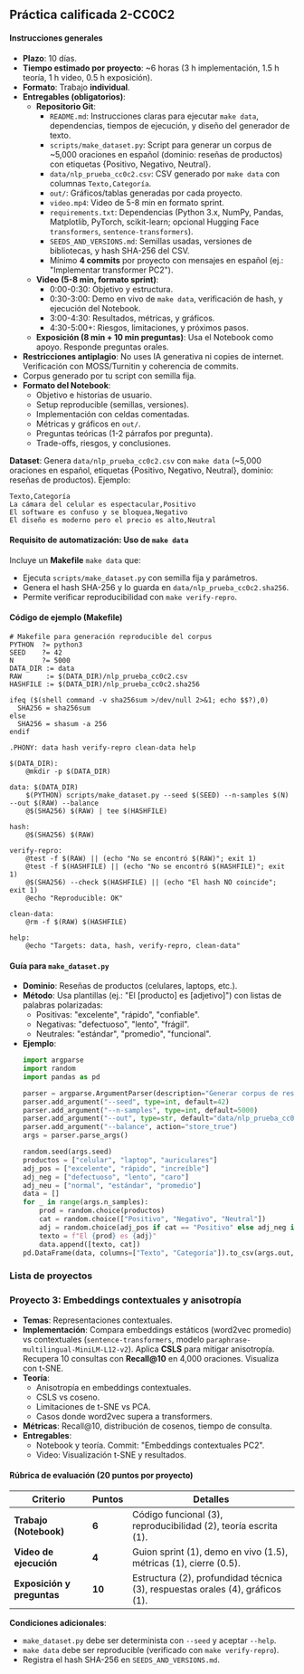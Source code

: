 ## **Práctica calificada 2-CC0C2**

#### **Instrucciones generales**
- **Plazo**: 10 días.
- **Tiempo estimado por proyecto**: ~6 horas (3 h implementación, 1.5 h teoría, 1 h video, 0.5 h exposición).
- **Formato**: Trabajo **individual**.
- **Entregables (obligatorios)**:
  - **Repositorio Git**:
    - `README.md`: Instrucciones claras para ejecutar `make data`, dependencias, tiempos de ejecución, y diseño del generador de texto.
    - `scripts/make_dataset.py`: Script para generar un corpus de ~5,000 oraciones en español (dominio: reseñas de productos) con etiquetas {Positivo, Negativo, Neutral}.
    - `data/nlp_prueba_cc0c2.csv`: CSV generado por `make data` con columnas `Texto,Categoría`.
    - `out/`: Gráficos/tablas generadas por cada proyecto.
    - `video.mp4`: Video de 5-8 min en formato sprint.
    - `requirements.txt`: Dependencias (Python 3.x, NumPy, Pandas, Matplotlib, PyTorch, scikit-learn; opcional Hugging Face `transformers`, `sentence-transformers`).
    - `SEEDS_AND_VERSIONS.md`: Semillas usadas, versiones de bibliotecas, y hash SHA-256 del CSV.
    - Mínimo **4 commits** por proyecto con mensajes en español (ej.: "Implementar transformer PC2").
  - **Video (5-8 min, formato sprint)**:
    - 0:00-0:30: Objetivo y estructura.
    - 0:30-3:00: Demo en vivo de `make data`, verificación de hash, y ejecución del Notebook.
    - 3:00-4:30: Resultados, métricas, y gráficos.
    - 4:30-5:00+: Riesgos, limitaciones, y próximos pasos.
  - **Exposición (8 min + 10 min preguntas)**: Usa el Notebook como apoyo. Responde preguntas orales.
- **Restricciones antiplagio**: No uses IA generativa ni copies de internet. Verificación con MOSS/Turnitin y coherencia de commits.
- Corpus generado por tu script con semilla fija.
- **Formato del Notebook**:
  - Objetivo e historias de usuario.
  - Setup reproducible (semillas, versiones).
  - Implementación con celdas comentadas.
  - Métricas y gráficos en `out/`.
  - Preguntas teóricas (1-2 párrafos por pregunta).
  - Trade-offs, riesgos, y conclusiones.

**Dataset**: Genera `data/nlp_prueba_cc0c2.csv` con `make data` (~5,000 oraciones en español, etiquetas {Positivo, Negativo, Neutral}, dominio: reseñas de productos). Ejemplo:
```
Texto,Categoría
La cámara del celular es espectacular,Positivo
El software es confuso y se bloquea,Negativo
El diseño es moderno pero el precio es alto,Neutral
```

#### **Requisito de automatización: Uso de `make data`**
Incluye un **Makefile**  `make data` que:
- Ejecuta `scripts/make_dataset.py` con semilla fija y parámetros.
- Genera el hash SHA-256 y lo guarda en `data/nlp_prueba_cc0c2.sha256`.
- Permite verificar reproducibilidad con `make verify-repro`.

#### Código de ejemplo (Makefile)
```make
# Makefile para generación reproducible del corpus
PYTHON  ?= python3
SEED    ?= 42
N       ?= 5000
DATA_DIR := data
RAW      := $(DATA_DIR)/nlp_prueba_cc0c2.csv
HASHFILE := $(DATA_DIR)/nlp_prueba_cc0c2.sha256

ifeq ($(shell command -v sha256sum >/dev/null 2>&1; echo $$?),0)
  SHA256 = sha256sum
else
  SHA256 = shasum -a 256
endif

.PHONY: data hash verify-repro clean-data help

$(DATA_DIR):
	@mkdir -p $(DATA_DIR)

data: $(DATA_DIR)
	$(PYTHON) scripts/make_dataset.py --seed $(SEED) --n-samples $(N) --out $(RAW) --balance
	@$(SHA256) $(RAW) | tee $(HASHFILE)

hash:
	@$(SHA256) $(RAW)

verify-repro:
	@test -f $(RAW) || (echo "No se encontró $(RAW)"; exit 1)
	@test -f $(HASHFILE) || (echo "No se encontró $(HASHFILE)"; exit 1)
	@$(SHA256) --check $(HASHFILE) || (echo "El hash NO coincide"; exit 1)
	@echo "Reproducible: OK"

clean-data:
	@rm -f $(RAW) $(HASHFILE)

help:
	@echo "Targets: data, hash, verify-repro, clean-data"
```

#### Guía para `make_dataset.py`
- **Dominio**: Reseñas de productos (celulares, laptops, etc.).
- **Método**: Usa plantillas (ej.: "El [producto] es [adjetivo]") con listas de palabras polarizadas:
  - Positivas: "excelente", "rápido", "confiable".
  - Negativas: "defectuoso", "lento", "frágil".
  - Neutrales: "estándar", "promedio", "funcional".
- **Ejemplo**:
  ```python
  import argparse
  import random
  import pandas as pd

  parser = argparse.ArgumentParser(description="Generar corpus de reseñas")
  parser.add_argument("--seed", type=int, default=42)
  parser.add_argument("--n-samples", type=int, default=5000)
  parser.add_argument("--out", type=str, default="data/nlp_prueba_cc0c2.csv")
  parser.add_argument("--balance", action="store_true")
  args = parser.parse_args()

  random.seed(args.seed)
  productos = ["celular", "laptop", "auriculares"]
  adj_pos = ["excelente", "rápido", "increíble"]
  adj_neg = ["defectuoso", "lento", "caro"]
  adj_neu = ["normal", "estándar", "promedio"]
  data = []
  for _ in range(args.n_samples):
      prod = random.choice(productos)
      cat = random.choice(["Positivo", "Negativo", "Neutral"])
      adj = random.choice(adj_pos if cat == "Positivo" else adj_neg if cat == "Negativo" else adj_neu)
      texto = f"El {prod} es {adj}"
      data.append([texto, cat])
  pd.DataFrame(data, columns=["Texto", "Categoría"]).to_csv(args.out, index=False)
  ```

### **Lista de proyectos**
### **Proyecto 3: Embeddings contextuales y anisotropía**
- **Temas**: Representaciones contextuales.
- **Implementación**: Compara embeddings estáticos (word2vec promedio) vs contextuales (`sentence-transformers`, modelo `paraphrase-multilingual-MiniLM-L12-v2`). Aplica **CSLS** para mitigar anisotropía. Recupera 10 consultas con **Recall@10** en 4,000 oraciones. Visualiza con t-SNE.
- **Teoría**:
  - Anisotropía en embeddings contextuales.
  - CSLS vs coseno.
  - Limitaciones de t-SNE vs PCA.
  - Casos donde word2vec supera a transformers.
- **Métricas**: Recall@10, distribución de cosenos, tiempo de consulta.
- **Entregables**:
  - Notebook y teoría. Commit: "Embeddings contextuales PC2".
  - Video: Visualización t-SNE y resultados.

#### **Rúbrica de evaluación (20 puntos por proyecto)**

| **Criterio**               | **Puntos** | **Detalles**                                                                 |
| -------------------------- | ---------- | ---------------------------------------------------------------------------- |
| **Trabajo (Notebook)**     | **6**      | Código funcional (3), reproducibilidad (2), teoría escrita (1).              |
| **Video de ejecución**     | **4**      | Guion sprint (1), demo en vivo (1.5), métricas (1), cierre (0.5).            |
| **Exposición y preguntas** | **10**     | Estructura (2), profundidad técnica (3), respuestas orales (4), gráficos (1). |

**Condiciones adicionales**:
- `make_dataset.py` debe ser determinista con `--seed` y aceptar `--help`.
- `make data` debe ser reproducible (verificado con `make verify-repro`).
- Registra el hash SHA-256 en `SEEDS_AND_VERSIONS.md`.